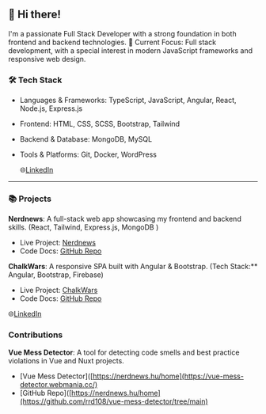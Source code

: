## 👋 Hi there!

I'm a passionate Full Stack Developer with a strong foundation in both frontend and backend technologies. 
🔭 Current Focus: Full stack development, with a special interest in modern JavaScript frameworks and responsive web design.

### 🛠️ Tech Stack
- Languages & Frameworks: TypeScript, JavaScript, Angular, React, Node.js, Express.js
- Frontend: HTML, CSS, SCSS, Bootstrap, Tailwind
- Backend & Database: MongoDB, MySQL
- Tools & Platforms: Git, Docker, WordPress

  🌐[LinkedIn](https://www.linkedin.com/in/sagi-daniel/)
  
---
### 📚 Projects

**Nerdnews**: A full-stack web app showcasing my frontend and backend skills.  (React, Tailwind, Express.js, MongoDB )
- Live Project: [Nerdnews](https://nerdnews.hu/home)  
- Code Docs: [GitHub Repo](https://github.com/sagi-daniel/nerdnews-fsApi/blob/main/README.md)

**ChalkWars**: A responsive SPA built with Angular & Bootstrap.  (Tech Stack:** Angular, Bootstrap, Firebase)
- Live Project: [ChalkWars](https://echo-angular-project.web.app/login)  
- Code Docs: [GitHub Repo](https://github.com/sagi-daniel/ChalkWars-firebase-angular/blob/master/README.md)

🌐[LinkedIn](https://www.linkedin.com/in/sagi-daniel/)


### Contributions

**Vue Mess Detector**:
A tool for detecting code smells and best practice violations in Vue and Nuxt projects.
- [Vue Mess Detector]([https://nerdnews.hu/home](https://vue-mess-detector.webmania.cc/)
- [GitHub Repo]([https://nerdnews.hu/home](https://github.com/rrd108/vue-mess-detector/tree/main)  
